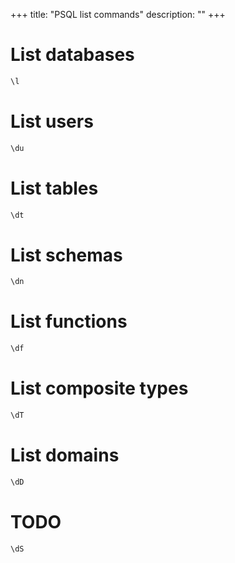 +++
title: "PSQL list commands"
description: ""
+++

# List databases

```sql
\l
```

# List users

```sql
\du
```

# List tables

```sql
\dt
```

# List schemas

```sql
\dn
```

# List functions

```sql
\df
```

# List composite types

```sql
\dT
```

# List domains

```sql
\dD
```

# TODO

```sql
\dS
```